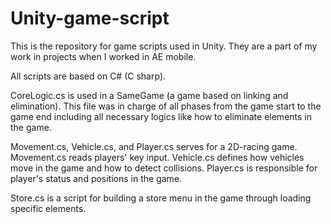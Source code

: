 # Unity-game-script
This is the repository for game scripts used in Unity. They are a part of my work in projects when I worked in AE mobile.

All scripts are based on C# (C sharp).

CoreLogic.cs is used in a SameGame (a game based on linking and elimination). This file was in charge of all phases from the game start to the game end including all necessary logics like how to eliminate elements in the game.

Movement.cs, Vehicle.cs, and Player.cs serves for a 2D-racing game. Movement.cs reads players' key input. Vehicle.cs defines how vehicles move in the game and how to detect collisions. Player.cs is responsible for player's status and positions in the game.

Store.cs is a script for building a store menu in the game through loading specific elements.
